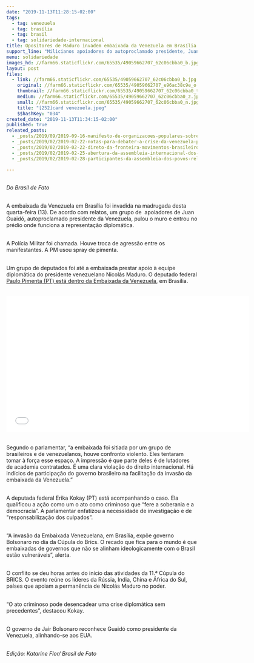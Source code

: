 ```yaml
---
date: "2019-11-13T11:28:15-02:00"
tags:
  - tag: venezuela
  - tag: brasília
  - tag: brasil
  - tag: solidariedade-internacional
title: Opositores de Maduro invadem embaixada da Venezuela em Brasília
support_line: "Milicianos apoiadores do autoproclamado presidente, Juan Guaidó, pularam o muro do local na manhã de hoje (13)"
menu: solidariedade
images_hd: //farm66.staticflickr.com/65535/49059662707_62c06cbba0_b.jpg
layout: post
files:
  - link: //farm66.staticflickr.com/65535/49059662707_62c06cbba0_b.jpg
    original: //farm66.staticflickr.com/65535/49059662707_e96ac38c9e_o.jpg
    thumbnail: //farm66.staticflickr.com/65535/49059662707_62c06cbba0_t.jpg
    medium: //farm66.staticflickr.com/65535/49059662707_62c06cbba0_z.jpg
    small: //farm66.staticflickr.com/65535/49059662707_62c06cbba0_n.jpg
    title: "[252]card venezuela.jpeg"
    $$hashKey: "034"
created_date: "2019-11-13T11:34:15-02:00"
published: true
releated_posts:
  - _posts/2019/09/2019-09-16-manifesto-de-organizacoes-populares-sobre-ameaca-de-intervencao-militar-na-venezuela.md
  - _posts/2019/02/2019-02-22-notas-para-debater-a-crise-da-venezuela-por-joao-pedro-stedile.md
  - _posts/2019/02/2019-02-22-direto-da-fronteira-movimentos-brasileiros-lancam-manifesto-pela-paz-na-venezuela.md
  - _posts/2019/02/2019-02-25-abertura-da-assembleia-internacional-dos-povos-celebra-resistencia-dos-venezuelanos.md
  - _posts/2019/02/2019-02-28-participantes-da-assembleia-dos-povos-relatam-suas-impressoes-da-crise-na-venezuela.md

---
```

<p><br />
<em>Do Brasil de Fato&nbsp;</em></p>

<p><br />
A embaixada da Venezuela em Bras&iacute;lia foi invadida na madrugada desta quarta-feira (13). De acordo com relatos, um grupo de&nbsp; apoiadores de Juan Guaid&oacute;, autoproclamado presidente da Venezuela,​ pulou o muro e entrou no pr&eacute;dio onde funciona a representa&ccedil;&atilde;o diplom&aacute;tica.<br />
&nbsp;</p>

<p>A Pol&iacute;cia Militar foi chamada. Houve troca de agress&atilde;o entre os manifestantes. A PM usou spray de pimenta.<br />
&nbsp;</p>

<p>Um grupo de deputados foi at&eacute; a embaixada prestar apoio &agrave; equipe diplom&aacute;tica do presidente venezuelano Nicol&aacute;s Maduro. O deputado federal <a href="https://twitter.com/DeputadoFederal" target="_blank">Paulo Pimenta (PT) est&aacute; dentro da Embaixada da Venezuela</a>, em Bras&iacute;lia.<br />
&nbsp;</p>

<p><iframe allowfullscreen="" frameborder="0" height="360" src="//www.youtube.com/embed/3X9s-P_GmDM" width="640"></iframe></p>

<p><br />
Segundo o parlamentar, &ldquo;a embaixada foi sitiada por um grupo de brasileiros e de venezuelanos, houve confronto violento. Eles tentaram tomar &agrave; for&ccedil;a esse espa&ccedil;o. A impress&atilde;o &eacute; que parte deles &eacute; de lutadores de academia contratados. &Eacute; uma clara viola&ccedil;&atilde;o do direito internacional. H&aacute; ind&iacute;cios de participa&ccedil;&atilde;o do governo brasileiro na facilita&ccedil;&atilde;o da invas&atilde;o da embaixada da Venezuela.&rdquo;<br />
&nbsp;</p>

<p>A deputada federal Erika Kokay (PT) est&aacute; acompanhando o caso. Ela&nbsp; qualificou a a&ccedil;&atilde;o como um o ato como criminoso que &ldquo;fere a soberania e a democracia&rdquo;. A parlamentar enfatizou a necessidade de investiga&ccedil;&atilde;o e de &quot;responsabiliza&ccedil;&atilde;o dos culpados&rdquo;.<br />
&nbsp;</p>

<p>&ldquo;A invas&atilde;o da Embaixada Venezuelana, em Bras&iacute;lia, exp&otilde;e governo Bolsonaro no dia da C&uacute;pula do Brics. O recado que fica para o mundo &eacute; que embaixadas de governos que n&atilde;o se alinham ideologicamente com o Brasil est&atilde;o vulner&aacute;veis&rdquo;, alerta.<br />
&nbsp;</p>

<p>O conflito se deu horas antes do in&iacute;cio das atividades da 11.&ordf; C&uacute;pula do BRICS. O evento re&uacute;ne os l&iacute;deres da R&uacute;ssia, India, China e &Aacute;frica do Sul, pa&iacute;ses que apoiam a perman&ecirc;ncia de Nicol&aacute;s Maduro no poder.<br />
&nbsp;</p>

<p>&ldquo;O ato criminoso pode desencadear uma crise diplom&aacute;tica sem precedentes&rdquo;, destacou Kokay.<br />
&nbsp;</p>

<p>O governo de Jair Bolsonaro reconhece Guaid&oacute; como presidente da Venezuela, alinhando-se aos EUA.&nbsp;<br />
&nbsp;</p>

<p><em>Edi&ccedil;&atilde;o: Katarine Flor/ Brasil de Fato</em></p>

<p>&nbsp;</p>
